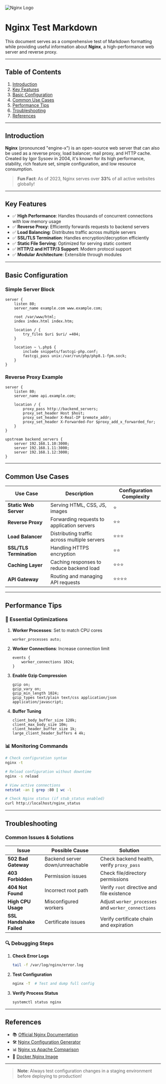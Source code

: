 ![Nginx Logo](https://encrypted-tbn0.gstatic.com/images?q=tbn:ANd9GcQtry6J_Jp0xzhsr7By5pFzb0DWYDDyeyeITtGA7JPQQnf2a2XWN8Q7biqFdt8a2EEKiN8&usqp=CAU)

# Nginx Test Markdown

This document serves as a comprehensive test of Markdown formatting while providing useful information about **Nginx**, a high-performance web server and reverse proxy.

---

## Table of Contents
1. [Introduction](#introduction)
2. [Key Features](#key-features)
3. [Basic Configuration](#basic-configuration)
4. [Common Use Cases](#common-use-cases)
5. [Performance Tips](#performance-tips)
6. [Troubleshooting](#troubleshooting)
7. [References](#references)

---

## Introduction

**Nginx** (pronounced "engine-x") is an open-source web server that can also be used as a reverse proxy, load balancer, mail proxy, and HTTP cache. Created by Igor Sysoev in 2004, it's known for its high performance, stability, rich feature set, simple configuration, and low resource consumption.

> **Fun Fact**: As of 2023, Nginx serves over **33%** of all active websites globally!

---

## Key Features

- ✅ **High Performance**: Handles thousands of concurrent connections with low memory usage
- ✅ **Reverse Proxy**: Efficiently forwards requests to backend servers
- ✅ **Load Balancing**: Distributes traffic across multiple servers
- ✅ **SSL/TLS Termination**: Handles encryption/decryption efficiently
- ✅ **Static File Serving**: Optimized for serving static content
- ✅ **HTTP/2 and HTTP/3 Support**: Modern protocol support
- ✅ **Modular Architecture**: Extensible through modules

---

## Basic Configuration

### Simple Server Block

```nginx
server {
    listen 80;
    server_name example.com www.example.com;
    
    root /var/www/html;
    index index.html index.htm;
    
    location / {
        try_files $uri $uri/ =404;
    }
    
    location ~ \.php$ {
        include snippets/fastcgi-php.conf;
        fastcgi_pass unix:/var/run/php/php8.1-fpm.sock;
    }
}
```

### Reverse Proxy Example

```nginx
server {
    listen 80;
    server_name api.example.com;
    
    location / {
        proxy_pass http://backend_servers;
        proxy_set_header Host $host;
        proxy_set_header X-Real-IP $remote_addr;
        proxy_set_header X-Forwarded-For $proxy_add_x_forwarded_for;
    }
}

upstream backend_servers {
    server 192.168.1.10:3000;
    server 192.168.1.11:3000;
    server 192.168.1.12:3000;
}
```

---

## Common Use Cases

| Use Case | Description | Configuration Complexity |
|----------|-------------|--------------------------|
| **Static Web Server** | Serving HTML, CSS, JS, images | ⭐ |
| **Reverse Proxy** | Forwarding requests to application servers | ⭐⭐ |
| **Load Balancer** | Distributing traffic across multiple servers | ⭐⭐⭐ |
| **SSL/TLS Termination** | Handling HTTPS encryption | ⭐⭐ |
| **Caching Layer** | Caching responses to reduce backend load | ⭐⭐⭐ |
| **API Gateway** | Routing and managing API requests | ⭐⭐⭐⭐ |

---

## Performance Tips

### 🔧 Essential Optimizations

1. **Worker Processes**: Set to match CPU cores
   ```nginx
   worker_processes auto;
   ```

2. **Worker Connections**: Increase connection limit
   ```nginx
   events {
       worker_connections 1024;
   }
   ```

3. **Enable Gzip Compression**
   ```nginx
   gzip on;
   gzip_vary on;
   gzip_min_length 1024;
   gzip_types text/plain text/css application/json application/javascript;
   ```

4. **Buffer Tuning**
   ```nginx
   client_body_buffer_size 128k;
   client_max_body_size 10m;
   client_header_buffer_size 1k;
   large_client_header_buffers 4 4k;
   ```

### 📊 Monitoring Commands

```bash
# Check configuration syntax
nginx -t

# Reload configuration without downtime
nginx -s reload

# View active connections
netstat -an | grep :80 | wc -l

# Check Nginx status (if stub_status enabled)
curl http://localhost/nginx_status
```

---

## Troubleshooting

### Common Issues & Solutions

| Issue | Possible Cause | Solution |
|-------|----------------|----------|
| **502 Bad Gateway** | Backend server down/unreachable | Check backend health, verify `proxy_pass` |
| **403 Forbidden** | Permission issues | Check file/directory permissions |
| **404 Not Found** | Incorrect root path | Verify `root` directive and file existence |
| **High CPU Usage** | Misconfigured workers | Adjust `worker_processes` and `worker_connections` |
| **SSL Handshake Failed** | Certificate issues | Verify certificate chain and expiration |

### 🔍 Debugging Steps

1. **Check Error Logs**
   ```bash
   tail -f /var/log/nginx/error.log
   ```

2. **Test Configuration**
   ```bash
   nginx -T  # Test and dump full config
   ```

3. **Verify Process Status**
   ```bash
   systemctl status nginx
   ```

---

## References

- 📚 [Official Nginx Documentation](https://nginx.org/en/docs/)
- 🛠️ [Nginx Configuration Generator](https://www.digitalocean.com/community/tools/nginx)
- 📊 [Nginx vs Apache Comparison](https://www.nginx.com/nginx-vs-apache/)
- 🐳 [Docker Nginx Image](https://hub.docker.com/_/nginx)

---

> **Note**: Always test configuration changes in a staging environment before deploying to production!

